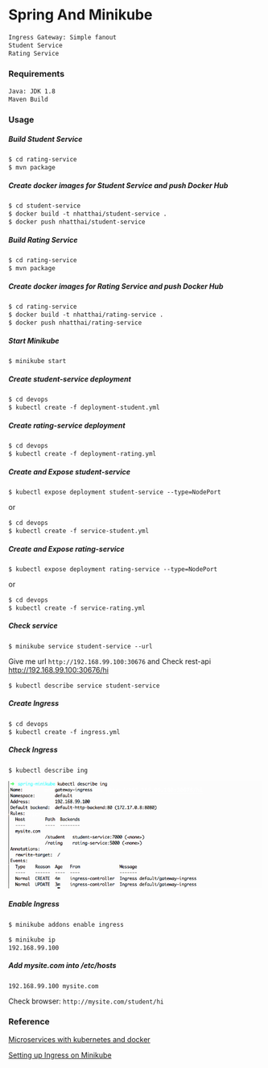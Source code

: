 # Spring And Minikube
    Ingress Gateway: Simple fanout
    Student Service
    Rating Service


### Requirements
    Java: JDK 1.8
    Maven Build

### Usage

##### Build Student Service
```
$ cd rating-service
$ mvn package
```

##### Create docker images for Student Service and push Docker Hub
```
$ cd student-service
$ docker build -t nhatthai/student-service .
$ docker push nhatthai/student-service
```

##### Build Rating Service
```
$ cd rating-service
$ mvn package
```

##### Create docker images for Rating Service and push Docker Hub
```
$ cd rating-service
$ docker build -t nhatthai/rating-service .
$ docker push nhatthai/rating-service
```

##### Start Minikube
```
$ minikube start
```

##### Create student-service deployment
```
$ cd devops
$ kubectl create -f deployment-student.yml
```

##### Create rating-service deployment
```
$ cd devops
$ kubectl create -f deployment-rating.yml
```

##### Create and Expose student-service
```
$ kubectl expose deployment student-service --type=NodePort
```

or
```
$ cd devops
$ kubectl create -f service-student.yml
```

##### Create and Expose rating-service
```
$ kubectl expose deployment rating-service --type=NodePort
```

or
```
$ cd devops
$ kubectl create -f service-rating.yml
```


##### Check service
```
$ minikube service student-service --url
```
Give me url `http://192.168.99.100:30676` and Check rest-api http://192.168.99.100:30676/hi

```
$ kubectl describe service student-service
```

##### Create Ingress
```
$ cd devops
$ kubectl create -f ingress.yml
```

##### Check Ingress
```
$ kubectl describe ing
```
![Ingress](https://github.com/nhatthai/spring-minikube/blob/master/images/status-ingress.png "Ingress")

##### Enable Ingress
```
$ minikube addons enable ingress
```

```
$ minikube ip
192.168.99.100
```

##### Add mysite.com into /etc/hosts
```
192.168.99.100 mysite.com
```
Check browser: `http://mysite.com/student/hi`


### Reference
[Microservices with kubernetes and docker](https://piotrminkowski.wordpress.com/2017/03/31/microservices-with-kubernetes-and-docker/)

[Setting up Ingress on Minikube](https://medium.com/@Oskarr3/setting-up-ingress-on-minikube-6ae825e98f82)